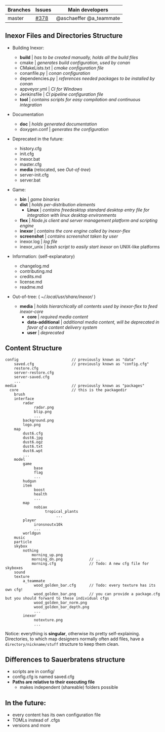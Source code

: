 Branches | Issues | Main developers
-------- | ------ | ---
master    | [#378](https://github.com/inexorgame/inexor-core/issues/378) | @aschaeffer @a_teammate

## Inexor Files and Directories Structure

- Building Inexor:
	- **build** | *has to be created manually, holds all the build files*
	- cmake | *generates build configuration, used by conan*
	- CMakeLists.txt | *cmake configuration file*
	- conanfile.py | *conan configuration*
 	- dependencies.py | *references needed packages to be installed by conan*
	- appveyor.yml | *CI for Windows*
	- Jenkinsfile | *CI pipeline configuration file*
	-  **tool** | *contains scripts for easy compilation and continuous integration*

- Documentation
	- **doc** | *holds generated documentation*
	- doxygen.conf | *generates the configuration*

- Deprecated in the future:
	- history.cfg
	- init.cfg
	- inexor.bat
	- master.cfg
	- **media** (relocated, see *Out-of-tree*)
	- server-init.cfg
	- server.bat
- Game:
	- **bin**	| *game binaries*
	- **dist** | *holds per-distribution elements*
		- **Linux** | *contains freedesktop standard desktop entry file for integration with linux desktop environments* 
	- **flex** | *Node.js client and server management platform and scripting engine*
	- **inexor** | *contains the core engine called by inexor-flex*
	- **screenshot** | *contains screenshot taken by user*
	- inexor.log | *log file*
	- inexor_unix | *bash script to easily start inexor* on UNIX-like platforms 
	
- Information: (self-explanatory)
	- changelog.md
	- contributing.md
	- credits.md
	- license.md
	- readme.md

- Out-of-tree:  ( *~/.local/usr/share/inexor/* )
	- **media** | *holds hierarchically all contents used	by inexor-flex to feed inexor-core*	
		- **core** | *required media content*
		- **data-additional** | *additional media content, will be deprecated in favor of a content delivery system*
		- **user**  | *deprecated*



## Content Structure
```
config                        // previously known as "data"
    saved.cfg                 // previously known as "config.cfg"
    restore.cfg
    server-restore.cfg
    server-saved.cfg
    ...
media                         // previously known as "packages"
  core                        // this is the packagedir
    brush
    interface
        radar
             radar.png
             blip.png
             ...
        background.png
        logo.png
    map
        dust6.cfg
        dust6.jpg
        dust6.ogz
        dust6.txt
        dust6.wpt
        ...
    model
        game
             base
             flag
             ...
        hudgun
        item
             boost
             health
             ...
        map
             nobiax
                  tropical_plants
                       ...
        player
             ironsnoutx10k
             ...
        worldgun
    music
    particle
    skybox
        nothing
            morning_up.png
            morning_dn.png            // ..
            morning.cfg               // Todo: A new cfg file for skyboxes
    sound
    texture
        a_teammate
             wood_golden_bar.cfg      // Todo: every texture has its own cfg!
             wood_golden_bar.png      // you can provide a package.cfg but you should forward to these individual cfgs
             wood_golden_bar_norm.png
             wood_golden_bar_depth.png
             ...
        inexor
             notexture.png  
             ...

```

Notice: everything is **singular**, otherwise its pretty self-explaining. 
Directories, to which map designers normally often add files, have a ``directory/nickname/stuff`` structure to keep them clean.

## Differences to Sauerbratens structure

* scripts are in config/
* config.cfg is named saved.cfg
* **Paths are relative to their executing file**
  * makes independent (shareable) folders possible

## In the future:
* every content has its own configuration file
* TOMLs instead of .cfgs
* versions and more
